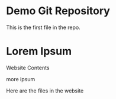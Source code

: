 # Demo Git Repository

This is the first file in the repo.

# Lorem Ipsum

Website Contents 

more ipsum


Here are the files in the website
